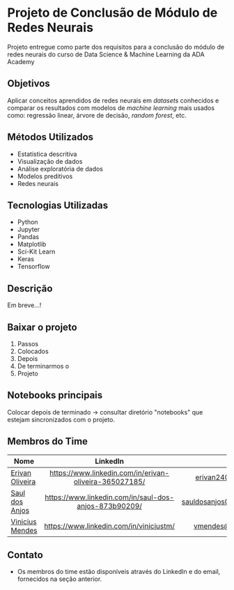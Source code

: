 # Projeto de Conclusão de Módulo de Redes Neurais

Projeto entregue como parte dos requisitos para a conclusão do módulo de redes neurais do curso de Data Science & Machine Learning da ADA Academy

## Objetivos

Aplicar conceitos aprendidos de redes neurais em *datasets* conhecidos e comparar os resultados com modelos de *machine learning* mais usados como: regressão linear, árvore de decisão, *random forest*, etc.

## Métodos Utilizados

* Estatística descritiva
* Visualização de dados
* Análise exploratória de dados
* Modelos preditivos
* Redes neurais

## Tecnologias Utilizadas

* Python
* Jupyter
* Pandas
* Matplotlib
* Sci-Kit Learn
* Keras
* Tensorflow

## Descrição

Em breve...!

## Baixar o projeto

1. Passos
2. Colocados
3. Depois
4. De terminarmos o 
5. Projeto

## Notebooks principais

Colocar depois de terminado -> consultar diretório "notebooks" que estejam sincronizados com o projeto.

## Membros do Time

|Nome                                                 |LinkedIn                                              | email                    |
|-----------------------------------------------------|:----------------------------------------------------:|-------------------------:|
|[Erivan Oliveira](https://github.com/Erivan2400)     |https://www.linkedin.com/in/erivan-oliveira-365027185/|erivan2400@gmail.com      |
|[Saul dos Anjos](https://github.com/saulzera)        |https://www.linkedin.com/in/saul-dos-anjos-873b90209/ |sauldosanjos02@gmail.com  | 
|[Vinicius Mendes](http://github.com/vmendes93)       |https://www.linkedin.com/in/viniciustm/               |vmendes@vmendes.xyz       |

## Contato

* Os membros do time estão disponíveis através do LinkedIn e do email, fornecidos na seção anterior.